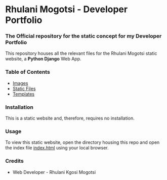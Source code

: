 # Rhulani Mogotsi - Developer Portfolio
### The Official repository for the static concept for my Developer Portfolio

This repository houses all the relevant files for the Rhulani Mogotsi static website,
a **Python Django** Web App.

### Table of Contents
* [Images](https://github.com/CodeMasterWinter/Rhulani-Mogotsi-static/tree/main/images)
* [Static Files](https://github.com/CodeMasterWinter/Rhulani-Mogotsi-static/tree/main/css)
* [Templates](https://github.com/CodeMasterWinter/Rhulani-Mogotsi-static)

### Installation
This is a static website and, therefore, requires no installation.

### Usage
To view this static website, open the directory housing this repo and open the index file [index.html](https://github.com/CodeMasterWinter/Rhulani-Mogotsi-static/blob/main/index.html)
using your local browser.


### Credits
* Web Developer - Rhulani Kgosi Mogotsi
